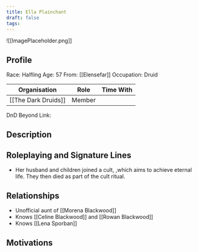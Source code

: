 ```yaml
---
title: Ella Plainchant
draft: false
tags:
---
```

![[ImagePlaceholder.png]]

## Profile
Race: Halfling
Age: 57
From: [[Elensefar]]
Occupation: Druid

| Organisation        | Role   | Time With |
| ------------------- | ------ | --------- |
| [[The Dark Druids]] | Member |           

DnD Beyond Link:

## Description

## Roleplaying and Signature Lines
- Her husband and children joined a cult, ,which aims to achieve eternal life. They then died as part of the cult ritual.
## Relationships
- Unofficial aunt of [[Morena Blackwood]]
- Knows [[Celine Blackwood]] and [[Rowan Blackwood]]
- Knows [[Lena Sporban]]
## Motivations




